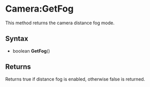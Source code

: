 # Camera:GetFog

This method returns the camera distance fog mode.

## Syntax

- boolean **GetFog**()

## Returns

Returns true if distance fog is enabled, otherwise false is returned.
